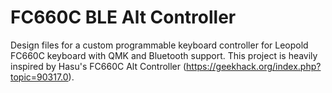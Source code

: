 # FC660C BLE Alt Controller

Design files for a custom programmable keyboard controller for Leopold FC660C keyboard with QMK and Bluetooth support. This project is heavily inspired by Hasu's FC660C Alt Controller (https://geekhack.org/index.php?topic=90317.0). 
